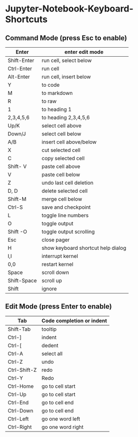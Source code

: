 # Jupyter-Notebook-Keyboard-Shortcuts

## Command Mode (press Esc to enable) 


| Enter | enter edit mode |
| ----- | --------------- |
| Shift-Enter | run cell, select below |
| Ctrl-Enter | run cell |
| Alt-Enter | run cell, insert below |
| Y | to code |
| M | to markdown |
| R | to raw |
| 1 | to heading 1 |
| 2,3,4,5,6 | to heading 2,3,4,5,6 |
| Up/K | select cell above |
| Down/J | select cell below |
| A/B | insert cell above/below |
| X | cut selected cell |
| C | copy selected cell |
| Shift- V | paste cell above |
| V | paste cell below |
| Z | undo last cell deletion |
| D, D | delete selected cell |
| Shift-M | merge cell below |
| Ctrl-S | save and checkpoint |
| L | toggle line numbers | 
| O | toggle output |
| Shift -O | toggle output scrolling |
| Esc | close pager |
| H | show keyboard shortcut help dialog |
| I,I | interrupt kernel |
| 0,0 | restart kernel |
| Space | scroll down |
| Shift-Space | scroll up |
| Shift | ignore |



## Edit Mode (press Enter to enable)
| Tab | Code completion or indent |
| ----- | --------------- |
| Shift-Tab | tooltip |
| Ctrl-] | indent |
| Ctrl-[ | dedent |
| Ctrl-A | select all |
| Ctrl-Z | undo |
| Ctrl-Shift-Z | redo | 
| Ctrl-Y | Redo |
| Ctrl-Home | go to cell start |
| Ctrl-Up | go to cell start |
| Ctrl-End | go to cell end |
| Ctrl-Down | go to cell end |
| Ctrl-Left | go one word left |
| Ctrl-Right | go one word right |
